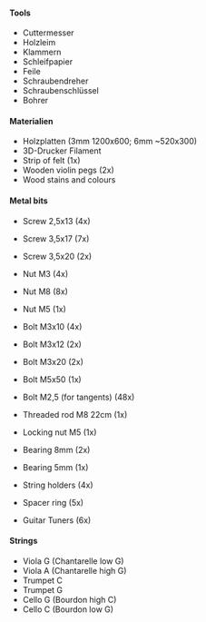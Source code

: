#### Tools
- Cuttermesser
- Holzleim
- Klammern
- Schleifpapier
- Feile
- Schraubendreher
- Schraubenschlüssel
- Bohrer

#### Materialien
- Holzplatten (3mm 1200x600; 6mm ~520x300)
- 3D-Drucker Filament
- Strip of felt (1x)
- Wooden violin pegs (2x)
- Wood stains and colours

#### Metal bits
- Screw 2,5x13 (4x)
- Screw 3,5x17 (7x)
- Screw 3,5x20 (2x)
- Nut M3 (4x)
- Nut M8 (8x)
- Nut M5 (1x)
- Bolt M3x10 (4x)
- Bolt M3x12 (2x)
- Bolt M3x20 (2x)
- Bolt M5x50 (1x)
- Bolt M2,5 (for tangents) (48x)
- Threaded rod M8 22cm (1x)

- Locking nut M5 (1x)
- Bearing 8mm (2x)
- Bearing 5mm (1x)
- String holders (4x)
- Spacer ring (5x)

- Guitar Tuners (6x)

#### Strings
- Viola G (Chantarelle low G)
- Viola A (Chantarelle high G)
- Trumpet C
- Trumpet G
- Cello G (Bourdon high C)
- Cello C (Bourdon low G)